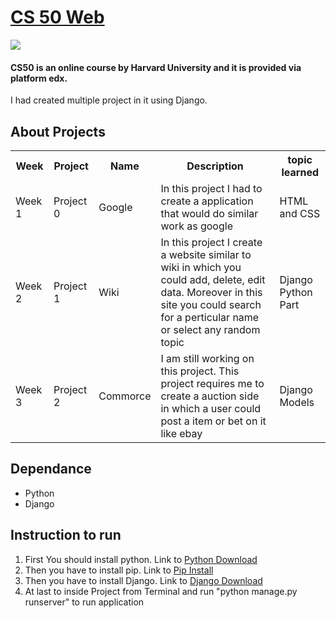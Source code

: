 <h1><a href="https://www.edx.org/course/cs50s-web-programming-with-python-and-javascript">CS 50 Web</a></h1>
<img src="https://prod-discovery.edx-cdn.org/media/course/image/8f8e5124-1dab-47e6-8fa6-3fbdc0738f0a-762af069070e.small.jpg">
<h4>
CS50 is an online course by Harvard University and it is provided via platform edx.<br>
</h4>
I had created multiple project in it using Django.

## About Projects
<table>
  <tr>
    <th> Week</th><th> Project </th> <th> Name </th> <th> Description </th> <th> topic learned </th>
  </tr>
  <tr>
    <td> Week 1 </td> <td> Project 0 </td> <td> Google </td> <td> In this project I had to create a application that would do similar work as google</td> <td> HTML and CSS </td>
  </tr>
  <tr>
    <td> Week 2 </td> <td> Project 1 </td> <td> Wiki </td> <td> In this project I create a website similar to wiki in which you could add, delete, edit data. Moreover in this site you could search for a perticular name or select any random topic</td> <td> Django Python Part </td>
  </tr>
  <tr>
    <td> Week 3 </td> <td> Project 2 </td> <td> Commorce </td> <td> I am still working on this project. This project requires me to create a auction side in which a user could post a item or bet on it like ebay </td> <td> Django Models </td>
  </tr>

</table>

## Dependance
<ul>
  <li>Python</li>
  <li>Django</li>
 </ul>

## Instruction to run
<ol>
  <li>First You should install python. Link to <a href="https://www.python.org/downloads/">Python Download</a></li>
  <li>Then you have to install pip. Link to <a href="https://pip.pypa.io/en/stable/cli/pip_install/">Pip Install</a></li>
  <li>Then you have to install Django. Link to <a href="https://https://www.djangoproject.com/download/">Django Download</a></li>
  <li> At last to inside Project from Terminal and run "python manage.py runserver" to run application</li>
  
 </ol>
